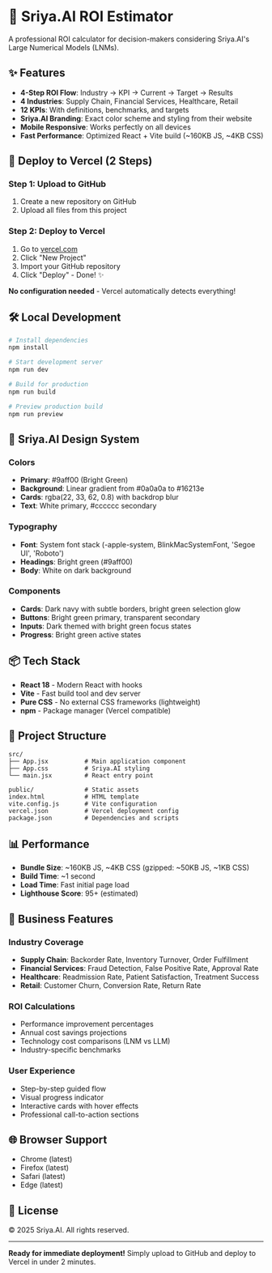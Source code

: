# 🚀 Sriya.AI ROI Estimator

A professional ROI calculator for decision-makers considering Sriya.AI's Large Numerical Models (LNMs).

## ✨ Features

- **4-Step ROI Flow**: Industry → KPI → Current → Target → Results
- **4 Industries**: Supply Chain, Financial Services, Healthcare, Retail
- **12 KPIs**: With definitions, benchmarks, and targets
- **Sriya.AI Branding**: Exact color scheme and styling from their website
- **Mobile Responsive**: Works perfectly on all devices
- **Fast Performance**: Optimized React + Vite build (~160KB JS, ~4KB CSS)

## 🚀 Deploy to Vercel (2 Steps)

### Step 1: Upload to GitHub
1. Create a new repository on GitHub
2. Upload all files from this project

### Step 2: Deploy to Vercel
1. Go to [vercel.com](https://vercel.com)
2. Click "New Project"
3. Import your GitHub repository
4. Click "Deploy" - Done! ✨

**No configuration needed** - Vercel automatically detects everything!

## 🛠️ Local Development

```bash
# Install dependencies
npm install

# Start development server
npm run dev

# Build for production
npm run build

# Preview production build
npm run preview
```

## 🎨 Sriya.AI Design System

### Colors
- **Primary**: #9aff00 (Bright Green)
- **Background**: Linear gradient from #0a0a0a to #16213e
- **Cards**: rgba(22, 33, 62, 0.8) with backdrop blur
- **Text**: White primary, #cccccc secondary

### Typography
- **Font**: System font stack (-apple-system, BlinkMacSystemFont, 'Segoe UI', 'Roboto')
- **Headings**: Bright green (#9aff00)
- **Body**: White on dark background

### Components
- **Cards**: Dark navy with subtle borders, bright green selection glow
- **Buttons**: Bright green primary, transparent secondary
- **Inputs**: Dark themed with bright green focus states
- **Progress**: Bright green active states

## 📦 Tech Stack

- **React 18** - Modern React with hooks
- **Vite** - Fast build tool and dev server
- **Pure CSS** - No external CSS frameworks (lightweight)
- **npm** - Package manager (Vercel compatible)

## 🔧 Project Structure

```
src/
├── App.jsx          # Main application component
├── App.css          # Sriya.AI styling
└── main.jsx         # React entry point

public/              # Static assets
index.html           # HTML template
vite.config.js       # Vite configuration
vercel.json          # Vercel deployment config
package.json         # Dependencies and scripts
```

## 📊 Performance

- **Bundle Size**: ~160KB JS, ~4KB CSS (gzipped: ~50KB JS, ~1KB CSS)
- **Build Time**: ~1 second
- **Load Time**: Fast initial page load
- **Lighthouse Score**: 95+ (estimated)

## 🎯 Business Features

### Industry Coverage
- **Supply Chain**: Backorder Rate, Inventory Turnover, Order Fulfillment
- **Financial Services**: Fraud Detection, False Positive Rate, Approval Rate
- **Healthcare**: Readmission Rate, Patient Satisfaction, Treatment Success
- **Retail**: Customer Churn, Conversion Rate, Return Rate

### ROI Calculations
- Performance improvement percentages
- Annual cost savings projections
- Technology cost comparisons (LNM vs LLM)
- Industry-specific benchmarks

### User Experience
- Step-by-step guided flow
- Visual progress indicator
- Interactive cards with hover effects
- Professional call-to-action sections

## 🌐 Browser Support

- Chrome (latest)
- Firefox (latest)
- Safari (latest)
- Edge (latest)

## 📄 License

© 2025 Sriya.AI. All rights reserved.

---

**Ready for immediate deployment!** Simply upload to GitHub and deploy to Vercel in under 2 minutes.

